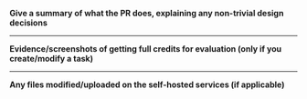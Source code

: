 **Give a summary of what the PR does, explaining any non-trivial design decisions**



---
**Evidence/screenshots of getting full credits for evaluation (only if you create/modify a task)**


---
**Any files modified/uploaded on the self-hosted services (if applicable)**
